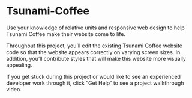# Tsunami-Coffee

Use your knowledge of relative units and responsive web design to help Tsunami Coffee make their website come to life.

Throughout this project, you’ll edit the existing Tsunami Coffee website code so that the website appears correctly on varying screen sizes. In addition, you’ll contribute styles that will make this website more visually appealing.

If you get stuck during this project or would like to see an experienced developer work through it, click “Get Help“ to see a project walkthrough video.
